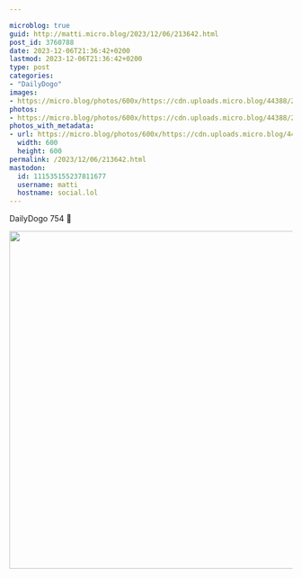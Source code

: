 ```yaml
---

microblog: true
guid: http://matti.micro.blog/2023/12/06/213642.html
post_id: 3760788
date: 2023-12-06T21:36:42+0200
lastmod: 2023-12-06T21:36:42+0200
type: post
categories:
- "DailyDogo"
images:
- https://micro.blog/photos/600x/https://cdn.uploads.micro.blog/44388/2023/4905ce5e8b6f46de94728437fd357991.jpg
photos:
- https://micro.blog/photos/600x/https://cdn.uploads.micro.blog/44388/2023/4905ce5e8b6f46de94728437fd357991.jpg
photos_with_metadata:
- url: https://micro.blog/photos/600x/https://cdn.uploads.micro.blog/44388/2023/4905ce5e8b6f46de94728437fd357991.jpg
  width: 600
  height: 600
permalink: /2023/12/06/213642.html
mastodon:
  id: 111535155237811677
  username: matti
  hostname: social.lol
---
```

DailyDogo 754 🐶

<img src="/media/uploads/2023/4905ce5e8b6f46de94728437fd357991.jpg" width="600" height="600" alt="" />
